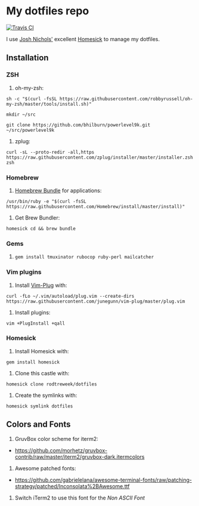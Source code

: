 # My dotfiles repo

[![Travis CI](https://travis-ci.org/rodtreweek/dotfiles.svg?branch=master)](https://travis-ci.org/rodtreweek/dotfiles)


I use [Josh Nichols'](https://github.com/technicalpickles) excellent [Homesick](https://github.com/technicalpickles/homesick) to manage my dotfiles.

## Installation

### ZSH

1. oh-my-zsh:
```
sh -c "$(curl -fsSL https://raw.githubusercontent.com/robbyrussell/oh-my-zsh/master/tools/install.sh)"
```
```
mkdir ~/src
```
```
git clone https://github.com/bhilburn/powerlevel9k.git ~/src/powerlevel9k
```
1. zplug:
```
curl -sL --proto-redir -all,https https://raw.githubusercontent.com/zplug/installer/master/installer.zsh| zsh
```

### Homebrew

1. [Homebrew Bundle](https://github.com/Homebrew/homebrew-bundle) for applications:
```
/usr/bin/ruby -e "$(curl -fsSL https://raw.githubusercontent.com/Homebrew/install/master/install)"
```
1. Get Brew Bundler:
```
homesick cd && brew bundle
```

### Gems

1. `gem install tmuxinator rubocop ruby-perl mailcatcher`

### Vim plugins

1. Install [Vim-Plug](https://github.com/junegunn/vim-plug) with: 
```
curl -fLo ~/.vim/autoload/plug.vim --create-dirs https://raw.githubusercontent.com/junegunn/vim-plug/master/plug.vim
```
1. Install plugins: 
```
vim +PlugInstall +qall
```

### Homesick

1. Install Homesick with:
```
gem install homesick
```
1. Clone this castle with:
```
homesick clone rodtreweek/dotfiles
```
1. Create the symlinks with:
```
homesick symlink dotfiles
```

## Colors and Fonts

1. GruvBox color scheme for iterm2: 
* <https://github.com/morhetz/gruvbox-contrib/raw/master/iterm2/gruvbox-dark.itermcolors>
1. Awesome patched fonts:
* <https://github.com/gabrielelana/awesome-terminal-fonts/raw/patching-strategy/patched/Inconsolata%2BAwesome.ttf>
1. Switch iTerm2 to use this font for the *Non ASCII Font*
